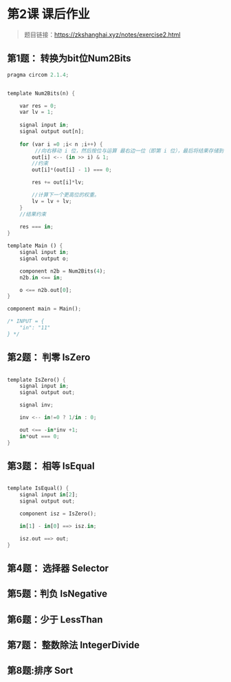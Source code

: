 # 第2课 课后作业

> 题目链接：https://zkshanghai.xyz/notes/exercise2.html


## 第1题： 转换为bit位Num2Bits

```rust
pragma circom 2.1.4;


template Num2Bits(n) {

    var res = 0;
    var lv = 1;
    
    signal input in;
    signal output out[n];
   
    for (var i =0 ;i< n ;i++) {
         //向右移动 i 位，然后按位与运算 最右边一位（即第 i 位），最后将结果存储到数组 out 的第 i 个位置上
        out[i] <-- (in >> i) & 1;
        //约束
        out[i]*(out[i] - 1) === 0; 

        res += out[i]*lv;

        //计算下一个更高位的权重。
        lv = lv + lv;
    }
    //结果约束
    
    res === in;
}

template Main () {
    signal input in;
    signal output o;

    component n2b = Num2Bits(4);
    n2b.in <== in;

    o <== n2b.out[0];
}

component main = Main();

/* INPUT = {
    "in": "11"
} */

```

## 第2题： 判零 IsZero


```rust

template IsZero() {
    signal input in;
    signal output out;

    signal inv;

    inv <-- in!=0 ? 1/in : 0;

    out <== -in*inv +1;
    in*out === 0;
}

```



## 第3题： 相等 IsEqual

``` rust 

template IsEqual() {
    signal input in[2];
    signal output out;

    component isz = IsZero();

    in[1] - in[0] ==> isz.in;

    isz.out ==> out;
}
```


## 第4题： 选择器 Selector



## 第5题：判负 IsNegative



## 第6题：少于 LessThan  


## 第7题： 整数除法 IntegerDivide


## 第8题:排序 Sort

